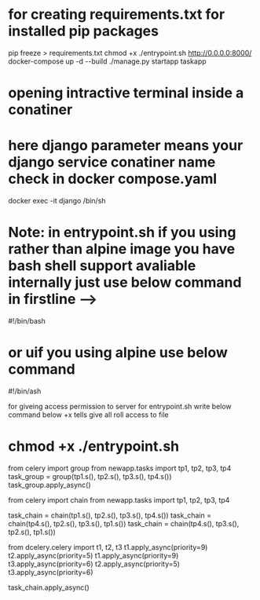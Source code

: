 # for creating requirements.txt for installed pip packages
pip freeze > requirements.txt
chmod +x ./entrypoint.sh
http://0.0.0.0:8000/
docker-compose up -d --build
./manage.py startapp taskapp

# opening intractive terminal inside a conatiner
# here django parameter means your django service conatiner name check in docker compose.yaml
docker exec -it django /bin/sh


# Note: in entrypoint.sh if you using rather than alpine image you have bash shell support avaliable internally just use below command in firstline -->

#!/bin/bash 

# or uif you using alpine use below command

#!/bin/ash    

for giveing access permission to server for entrypoint.sh write below command
below  +x tells give all roll access to file
# chmod +x ./entrypoint.sh


<!-- grouping tasks -->
from celery import group
from newapp.tasks import tp1, tp2, tp3, tp4
task_group = group(tp1.s(), tp2.s(), tp3.s(), tp4.s())
task_group.apply_async()


<!-- chaining tasks -->
from celery import chain
from newapp.tasks import tp1, tp2, tp3, tp4

<!-- excute in right order has highest priority -->
task_chain = chain(tp1.s(), tp2.s(), tp3.s(), tp4.s())
task_chain = chain(tp4.s(), tp2.s(), tp3.s(), tp1.s())
task_chain = chain(tp4.s(), tp3.s(), tp2.s(), tp1.s())

<!-- task prirotize in rabit mq -->
from dcelery.celery import t1, t2, t3
t1.apply_async(priority=9)
t2.apply_async(priority=5)
t1.apply_async(priority=9)
t3.apply_async(priority=6)
t2.apply_async(priority=5)
t3.apply_async(priority=6)


task_chain.apply_async()


